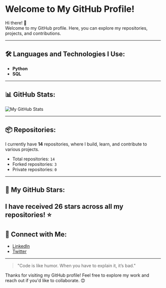 # Welcome to My GitHub Profile!

Hi there! 👋  
Welcome to my GitHub profile. Here, you can explore my repositories, projects, and contributions.

---

## 🛠️ Languages and Technologies I Use:

- **Python**
- **SQL**

---

## 📊 GitHub Stats:

![My GitHub Stats](https://github-readme-stats.vercel.app/api?username=Parthita&show_icons=true&count_private=true&hide_title=true&hide=prs&theme=radical)

---

## 📦 Repositories:

I currently have **14** repositories, where I build, learn, and contribute to various projects.

- Total repositories: `14`
- Forked repositories: `3`
- Private repositories: `0`

---

## 🌟 My GitHub Stars:

I have received **26** stars across all my repositories! ⭐
---
## 🔗 Connect with Me:

- [LinkedIn](https://www.linkedin.com/in/parthita-chattopadhyay-7bb3072b4?utm_source=share&utm_campaign=share_via&utm_content=profile&utm_medium=android_app)
- [Twitter](https://x.com/parthita_?t=jc3u-a9ZcHEdCl-43ugApA&s=09)

---

> "Code is like humor. When you have to explain it, it’s bad." 

Thanks for visiting my GitHub profile! Feel free to explore my work and reach out if you'd like to collaborate. 😊
